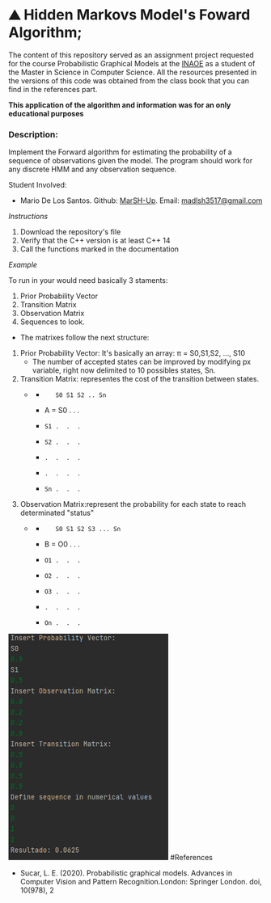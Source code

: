 <h1>&#9968 Hidden Markovs Model's Foward Algorithm;</h1>

The content of this repository served as an assignment project requested for the course Probabilistic Graphical Models at the <a href="https://www.inaoep.mx/">INAOE</a> as a student of the Master in Science in Computer Science. All the resources presented in the versions of this code was obtained from the class book that you can find in the references part. 

<strong>This application of the algorithm and information was for an only educational purposes</strong>

<h3>Description:</h3> Implement the Forward algorithm for estimating the probability of a sequence of observations given the model. The program should work for any discrete HMM and any observation sequence.

Student Involved:
- Mario De Los Santos. Github: <a href="https://github.com/MarSH-Up">MarSH-Up</a>. Email: madlsh3517@gmail.com


<em>Instructions</em>
1. Download the repository's file
2. Verify that the C++ version is at least C++ 14
3. Call the functions marked in the documentation


<em>Example</em>

To run in your would need basically 3 staments:
1. Prior Probability Vector
2. Transition Matrix
3. Observation Matrix
4. Sequences to look.

- The matrixes follow the next structure:
1. Prior Probability Vector: It's basically an array: 
        π = S0,S1,S2, ..., S10
    - The number of accepted states can be improved by modifying px variable, right now delimited to 10 possibles states, Sn.
2. Transition Matrix: representes the cost of the transition between states.
    -    *        S0 S1 S2 .. Sn
         * A = S0 .  .  .
         *     S1 .  .  .
         *     S2 .  .  .
         *     .  .  .  .
         *     .  .  .  .
         *     Sn .  .  .
3. Observation Matrix:represent the probability for each state to reach determinated "status"
    -   *        S0 S1 S2 S3 ... Sn
        * B = O0 .  .  .
        *     O1 .  .  .
        *     O2 .  .  .
        *     O3 .  .  .
        *     .  .  .  .
        *     On .  .  .
![Console example](Console_example.png)
#References
-  Sucar, L. E. (2020). Probabilistic graphical models. Advances in Computer Vision and Pattern Recognition.London: Springer London. doi, 10(978), 2
